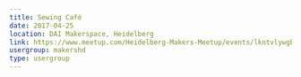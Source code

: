 ```yaml
---
title: Sewing Café
date: 2017-04-25
location: DAI Makerspace, Heidelberg
link: https://www.meetup.com/Heidelberg-Makers-Meetup/events/lkntvlywgbhc/
usergroup: makershd
type: usergroup
---
```

